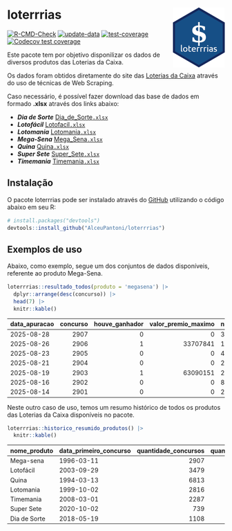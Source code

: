 
<!-- README.md is generated from README.Rmd. Please edit that file -->

# loterrrias <img src="man/figures/logo.png" align="right" height="139" />

<!-- badges: start -->

[![R-CMD-Check](https://github.com/AlceuPantoni/loterrrias/actions/workflows/R-CMD-check.yaml/badge.svg?branch=main)](https://github.com/AlceuPantoni/loterrrias/actions/workflows/R-CMD-check.yaml)
[![update-data](https://github.com/AlceuPantoni/loterrrias/actions/workflows/update-data.yaml/badge.svg)](https://github.com/AlceuPantoni/loterrrias/actions/workflows/update-data.yaml)
[![test-coverage](https://github.com/AlceuPantoni/loterrrias/actions/workflows/test-coverage.yaml/badge.svg?branch=main)](https://github.com/AlceuPantoni/loterrrias/actions/workflows/test-coverage.yaml)
[![Codecov test
coverage](https://codecov.io/gh/AlceuPantoni/loterrrias/branch/main/graph/badge.svg)](https://codecov.io/gh/AlceuPantoni/loterrrias?branch=main)
<!-- badges: end -->

Este pacote tem por objetivo disponilizar os dados de diversos produtos
das Loterias da Caixa.

Os dados foram obtidos diretamente do site das [Loterias da
Caixa](https://loterias.caixa.gov.br/Paginas/default.aspx) através do
uso de técnicas de Web Scraping.

Caso necessário, é possível fazer download das base de dados em formado
**.xlsx** através dos links abaixo:

- ***Dia de Sorte***
  [Dia_de_Sorte`.xlsx`](https://raw.githubusercontent.com/AlceuPantoni/loterrrias/main/data-raw/resultados_diadesorte.xlsx)
- ***Lotofácil***
  [Lotofacil`.xlsx`](https://raw.githubusercontent.com/AlceuPantoni/loterrrias/main/data-raw/resultados_lotofacil.xlsx)
- ***Lotomania***
  [Lotomania`.xlsx`](https://raw.githubusercontent.com/AlceuPantoni/loterrrias/main/data-raw/resultados_lotomania.xlsx)
- ***Mega-Sena***
  [Mega_Sena`.xlsx`](https://raw.githubusercontent.com/AlceuPantoni/loterrrias/main/data-raw/resultados_megasena.xlsx)
- ***Quina***
  [Quina`.xlsx`](https://raw.githubusercontent.com/AlceuPantoni/loterrrias/main/data-raw/resultados_quina.xlsx)
- ***Super Sete***
  [Super_Sete`.xlsx`](https://raw.githubusercontent.com/AlceuPantoni/loterrrias/main/data-raw/resultados_supersete.xlsx)
- ***Timemania***
  [Timemania`.xlsx`](https://raw.githubusercontent.com/AlceuPantoni/loterrrias/main/data-raw/resultados_timemania.xlsx)

## Instalação

O pacote loterrrias pode ser instalado através do
[GitHub](https://github.com/) utilizando o código abaixo em seu R:

``` r
# install.packages("devtools")
devtools::install_github("AlceuPantoni/loterrrias")
```

## Exemplos de uso

Abaixo, como exemplo, segue um dos conjuntos de dados disponíveis,
referente ao produto Mega-Sena.

``` r
loterrrias::resultado_todos(produto = 'megasena') |> 
  dplyr::arrange(desc(concurso)) |> 
  head(7) |> 
  knitr::kable()
```

| data_apuracao | concurso | houve_ganhador | valor_premio_maximo | numeros_sorteados | num_1 | num_2 | num_3 | num_4 | num_5 | num_6 |
|:--------------|---------:|---------------:|--------------------:|:------------------|------:|------:|------:|------:|------:|------:|
| 2025-08-28    |     2907 |              0 |                   0 | 30;33;42;44;52;56 |    30 |    33 |    42 |    44 |    52 |    56 |
| 2025-08-26    |     2906 |              1 |            33707841 | 17;33;37;41;46;49 |    17 |    33 |    37 |    41 |    46 |    49 |
| 2025-08-23    |     2905 |              0 |                   0 | 4;17;18;26;43;52  |     4 |    17 |    18 |    26 |    43 |    52 |
| 2025-08-21    |     2904 |              0 |                   0 | 2;37;38;46;52;55  |     2 |    37 |    38 |    46 |    52 |    55 |
| 2025-08-19    |     2903 |              1 |            63090151 | 20;24;27;46;50;54 |    20 |    24 |    27 |    46 |    50 |    54 |
| 2025-08-16    |     2902 |              0 |                   0 | 8;21;22;42;45;48  |     8 |    21 |    22 |    42 |    45 |    48 |
| 2025-08-14    |     2901 |              0 |                   0 | 2;20;28;38;44;47  |     2 |    20 |    28 |    38 |    44 |    47 |

Neste outro caso de uso, temos um resumo histórico de todos os produtos
das Loterias da Caixa disponíveis no pacote.

``` r
loterrrias::historico_resumido_produtos() |> 
  knitr::kable()
```

| nome_produto | data_primeiro_concurso | quantidade_concursos | quantidade_concursos_com_ganhador | percentual_com_ganhador | media_premiacao | maior_premio | menor_premio | total_dezenas_sorteadas | numero_mais_sorteado | numero_menos_sorteado |
|:-------------|:-----------------------|---------------------:|----------------------------------:|------------------------:|----------------:|-------------:|-------------:|------------------------:|---------------------:|----------------------:|
| Mega-sena    | 1996-03-11             |                 2907 |                               639 |                    0.22 |      26316653.0 |    289420865 |    348732.75 |                   17442 |                   10 |                    26 |
| Lotofácil    | 2003-09-29             |                 3479 |                              3071 |                    0.88 |        976716.6 |      8252873 |     10712.22 |                   52185 |                   20 |                    16 |
| Quina        | 1994-03-13             |                 6813 |                              2606 |                    0.38 |       3573793.8 |    579215957 |     14230.37 |                   34065 |                    4 |                    47 |
| Lotomania    | 1999-10-02             |                 2816 |                               700 |                    0.25 |       2560582.7 |     37261930 |    109348.66 |                   56320 |                   47 |                    96 |
| Timemania    | 2008-03-01             |                 2287 |                                78 |                    0.03 |      25486153.3 |    818652938 |    164711.44 |                   16009 |                   20 |                    53 |
| Super Sete   | 2020-10-02             |                  739 |                                30 |                    0.04 |       3168014.8 |     10146164 |    124747.77 |                    5173 |                    7 |                     1 |
| Dia de Sorte | 2018-05-19             |                 1108 |                               345 |                    0.31 |        813004.8 |      4872572 |     59101.35 |                    7756 |                   10 |                     1 |
